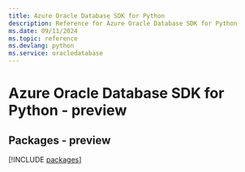 ```yaml
---
title: Azure Oracle Database SDK for Python
description: Reference for Azure Oracle Database SDK for Python
ms.date: 09/11/2024
ms.topic: reference
ms.devlang: python
ms.service: oracledatabase
---
```

# Azure Oracle Database SDK for Python - preview
## Packages - preview
[!INCLUDE [packages](oracle-database-index.md)]